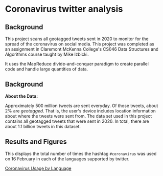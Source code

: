 # Coronavirus twitter analysis

## Background
This project scans all geotagged tweets sent in 2020 to monitor for the spread of the coronavirus on social media. This project was completed as an assignment in Claremont McKenna College's CS046 Data Structures and Algorithms course taught by Mike Izbicki. 

It uses the MapReduce divide-and-conquer paradigm to create parallel code and handle large quantities of data.

## Background

**About the Data:**

Approximately 500 million tweets are sent everyday.
Of those tweets, about 2% are *geotagged*.
That is, the user's device includes location information about where the tweets were sent from.
The data set used in this project contains all geotagged tweets that were sent in 2020.
In total, there are about 1.1 billion tweets in this dataset.


## Results and Figures

This displays the total number of times the hashtag `#coronavirus` was used on 16 February in each of the languages supported by twitter.

[Coronavirus Usage by Language](lang_#coronavirus_barchart.png)

